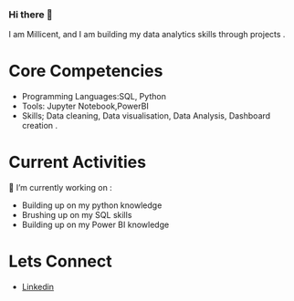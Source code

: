 ### Hi there 👋

I am Millicent, and I am building my data analytics skills through projects .

# Core Competencies
- Programming Languages:SQL, Python
- Tools: Jupyter Notebook,PowerBI
- Skills; Data cleaning, Data visualisation, Data Analysis, Dashboard creation .

# Current Activities
🔭 I’m currently working on :
- Building up on my python knowledge
- Brushing up on my SQL skills 
- Building up on my Power BI knowledge


# Lets Connect
- [Linkedin](https://www.linkedin.com/in/millicentabban/)

<!--
**MillicentAbban/MillicentAbban** is a ✨ _special_ ✨ repository because its `README.md` (this file) appears on your GitHub profile.

Here are some ideas to get you started:

- 🔭 I’m currently working on ...
- 🌱 I’m currently learning ...
- 👯 I’m looking to collaborate on ...
- 🤔 I’m looking for help with ...
- 💬 Ask me about ...
- 📫 How to reach me: ...
- 😄 Pronouns: ...
- ⚡ Fun fact: ...
-->
